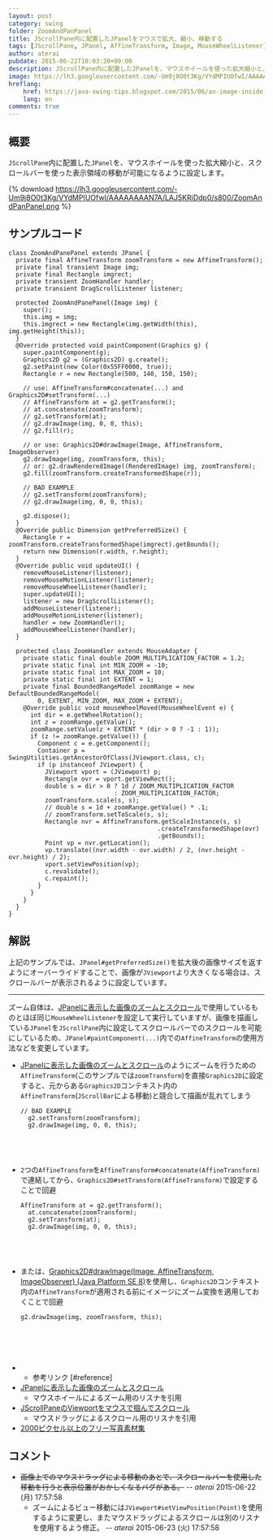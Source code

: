 ```yaml
---
layout: post
category: swing
folder: ZoomAndPanPanel
title: JScrollPane内に配置したJPanelをマウスで拡大、縮小、移動する
tags: [JScrollPane, JPanel, AffineTransform, Image, MouseWheelListener]
author: aterai
pubdate: 2015-06-22T10:03:20+09:00
description: JScrollPane内に配置したJPanelを、マウスホイールを使った拡大縮小と、スクロールバーを使った表示領域の移動が可能になるように設定します。
image: https://lh3.googleusercontent.com/-Um9j8O0t3Kg/VYdMPIUOfwI/AAAAAAAAN7A/LAJ5KRiDdp0/s800/ZoomAndPanPanel.png
hreflang:
    href: https://java-swing-tips.blogspot.com/2015/06/an-image-inside-jscrollpane-zooming-by.html
    lang: en
comments: true
---
```

## 概要
`JScrollPane`内に配置した`JPanel`を、マウスホイールを使った拡大縮小と、スクロールバーを使った表示領域の移動が可能になるように設定します。

{% download https://lh3.googleusercontent.com/-Um9j8O0t3Kg/VYdMPIUOfwI/AAAAAAAAN7A/LAJ5KRiDdp0/s800/ZoomAndPanPanel.png %}

## サンプルコード
<pre class="prettyprint"><code>class ZoomAndPanePanel extends JPanel {
  private final AffineTransform zoomTransform = new AffineTransform();
  private final transient Image img;
  private final Rectangle imgrect;
  private transient ZoomHandler handler;
  private transient DragScrollListener listener;

  protected ZoomAndPanePanel(Image img) {
    super();
    this.img = img;
    this.imgrect = new Rectangle(img.getWidth(this), img.getHeight(this));
  }
  @Override protected void paintComponent(Graphics g) {
    super.paintComponent(g);
    Graphics2D g2 = (Graphics2D) g.create();
    g2.setPaint(new Color(0x55FF0000, true));
    Rectangle r = new Rectangle(500, 140, 150, 150);

    // use: AffineTransform#concatenate(...) and Graphics2D#setTransform(...)
    // AffineTransform at = g2.getTransform();
    // at.concatenate(zoomTransform);
    // g2.setTransform(at);
    // g2.drawImage(img, 0, 0, this);
    // g2.fill(r);

    // or use: Graphics2D#drawImage(Image, AffineTransform, ImageObserver)
    g2.drawImage(img, zoomTransform, this);
    // or: g2.drawRenderedImage((RenderedImage) img, zoomTransform);
    g2.fill(zoomTransform.createTransformedShape(r));

    // BAD EXAMPLE
    // g2.setTransform(zoomTransform);
    // g2.drawImage(img, 0, 0, this);

    g2.dispose();
  }
  @Override public Dimension getPreferredSize() {
    Rectangle r = zoomTransform.createTransformedShape(imgrect).getBounds();
    return new Dimension(r.width, r.height);
  }
  @Override public void updateUI() {
    removeMouseListener(listener);
    removeMouseMotionListener(listener);
    removeMouseWheelListener(handler);
    super.updateUI();
    listener = new DragScrollListener();
    addMouseListener(listener);
    addMouseMotionListener(listener);
    handler = new ZoomHandler();
    addMouseWheelListener(handler);
  }

  protected class ZoomHandler extends MouseAdapter {
    private static final double ZOOM_MULTIPLICATION_FACTOR = 1.2;
    private static final int MIN_ZOOM = -10;
    private static final int MAX_ZOOM = 10;
    private static final int EXTENT = 1;
    private final BoundedRangeModel zoomRange = new DefaultBoundedRangeModel(
        0, EXTENT, MIN_ZOOM, MAX_ZOOM + EXTENT);
    @Override public void mouseWheelMoved(MouseWheelEvent e) {
      int dir = e.getWheelRotation();
      int z = zoomRange.getValue();
      zoomRange.setValue(z + EXTENT * (dir &gt; 0 ? -1 : 1));
      if (z != zoomRange.getValue()) {
        Component c = e.getComponent();
        Container p = SwingUtilities.getAncestorOfClass(JViewport.class, c);
        if (p instanceof JViewport) {
          JViewport vport = (JViewport) p;
          Rectangle ovr = vport.getViewRect();
          double s = dir &gt; 0 ? 1d / ZOOM_MULTIPLICATION_FACTOR
                             : ZOOM_MULTIPLICATION_FACTOR;
          zoomTransform.scale(s, s);
          // double s = 1d + zoomRange.getValue() * .1;
          // zoomTransform.setToScale(s, s);
          Rectangle nvr = AffineTransform.getScaleInstance(s, s)
                                         .createTransformedShape(ovr)
                                         .getBounds();
          Point vp = nvr.getLocation();
          vp.translate((nvr.width - ovr.width) / 2, (nvr.height - ovr.height) / 2);
          vport.setViewPosition(vp);
          c.revalidate();
          c.repaint();
        }
      }
    }
  }
}
</code></pre>

## 解説
上記のサンプルでは、`JPanel#getPreferredSize()`を拡大後の画像サイズを返すようにオーバーライドすることで、画像が`JViewport`より大きくなる場合は、スクロールバーが表示されるように設定しています。

- - - -
ズーム自体は、[JPanelに表示した画像のズームとスクロール](https://ateraimemo.com/Swing/ZoomingAndPanning.html)で使用しているものとほぼ同じ`MouseWheelListener`を設定して実行していますが、画像を描画している`JPanel`を`JScrollPane`内に設定してスクロールバーでのスクロールを可能にしているため、`JPanel#paintComponent(...)`内での`AffineTransform`の使用方法などを変更しています。

- [JPanelに表示した画像のズームとスクロール](https://ateraimemo.com/Swing/ZoomingAndPanning.html)のようにズームを行うための`AffineTransform`(このサンプルでは`zoomTransform`)を直接`Graphics2D`に設定すると、元からある`Graphics2D`コンテキスト内の`AffineTransform`(`JScrollBar`による移動)と競合して描画が乱れてしまう
    
    <pre class="prettyprint"><code>// BAD EXAMPLE
    g2.setTransform(zoomTransform);
    g2.drawImage(img, 0, 0, this);
</code></pre>
- `2`つの`AffineTransform`を`AffineTransform#concatenate(AffineTransform)`で連結してから、`Graphics2D#setTransform(AffineTransform)`で設定することで回避
    
    <pre class="prettyprint"><code>AffineTransform at = g2.getTransform();
    at.concatenate(zoomTransform);
    g2.setTransform(at);
    g2.drawImage(img, 0, 0, this);
</code></pre>
- または、[Graphics2D#drawImage(Image, AffineTransform, ImageObserver) (Java Platform SE 8)](https://docs.oracle.com/javase/jp/8/docs/api/java/awt/Graphics2D.html#drawImage-java.awt.Image-java.awt.geom.AffineTransform-java.awt.image.ImageObserver-)を使用し、`Graphics2D`コンテキスト内の`AffineTransform`が適用される前にイメージにズーム変換を適用しておくことで回避
    
    <pre class="prettyprint"><code>g2.drawImage(img, zoomTransform, this);

</code></pre>
- * 参考リンク [#reference]
- [JPanelに表示した画像のズームとスクロール](https://ateraimemo.com/Swing/ZoomingAndPanning.html)
    - マウスホイールによるズーム用のリスナを引用
- [JScrollPaneのViewportをマウスで掴んでスクロール](https://ateraimemo.com/Swing/HandScroll.html)
    - マウスドラッグによるスクロール用のリスナを引用
- [2000ピクセル以上のフリー写真素材集](http://sozai-free.com/)

<!-- dummy comment line for breaking list -->

## コメント
- ~~画像上でのマウスドラッグによる移動のあとで、スクロールバーを使用した移動を行うと表示位置がおかしくなるバグがある。~~ -- *aterai* 2015-06-22 (月) 17:57:58
    - ズームによるビュー移動には`JViewport#setViewPosition(Point)`を使用するように変更し、またマウスドラッグによるスクロールは別のリスナを使用するよう修正。 -- *aterai* 2015-06-23 (火) 17:57:58

<!-- dummy comment line for breaking list -->
